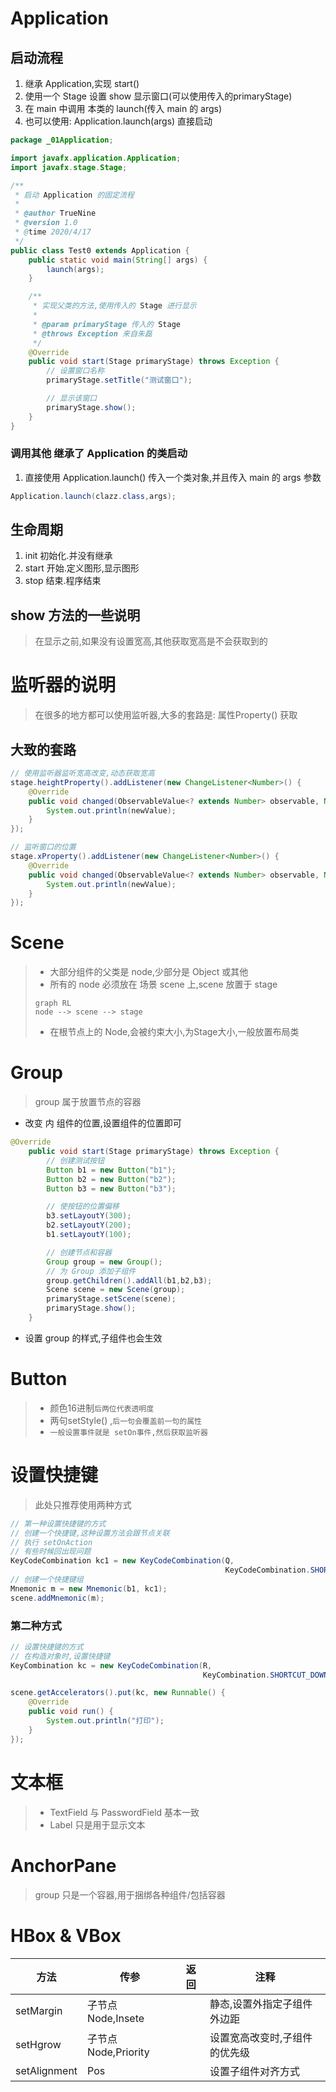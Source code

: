 # Application

## 启动流程

1.  继承 Application,实现 start()
2.  使用一个 Stage 设置 show 显示窗口(可以使用传入的primaryStage)
3.  在 main 中调用 本类的 launch(传入 main 的 args)
4.  也可以使用: Application.launch(args) 直接启动

```java
package _01Application;

import javafx.application.Application;
import javafx.stage.Stage;

/**
 * 启动 Application 的固定流程
 *
 * @author TrueNine
 * @version 1.0
 * @time 2020/4/17
 */
public class Test0 extends Application {
    public static void main(String[] args) {
        launch(args);
    }

    /**
     * 实现父类的方法,使用传入的 Stage 进行显示
     *
     * @param primaryStage 传入的 Stage
     * @throws Exception 来自朱磊
     */
    @Override
    public void start(Stage primaryStage) throws Exception {
        // 设置窗口名称
        primaryStage.setTitle("测试窗口");

        // 显示该窗口
        primaryStage.show();
    }
}

```

### 调用其他 继承了 Application 的类启动

1.  直接使用 Application.launch() 传入一个类对象,并且传入 main 的 args 参数

```java
Application.launch(clazz.class,args);
```



## 生命周期

1.  init 初始化.并没有继承
2.  start 开始.定义图形,显示图形
3.  stop 结束.程序结束

## show 方法的一些说明

>   在显示之前,如果没有设置宽高,其他获取宽高是不会获取到的

# 监听器的说明

>   在很多的地方都可以使用监听器,大多的套路是: 属性Property() 获取

## 大致的套路

```java
// 使用监听器监听宽高改变,动态获取宽高
stage.heightProperty().addListener(new ChangeListener<Number>() {
    @Override
    public void changed(ObservableValue<? extends Number> observable, Number oldValue, Number newValue) {
        System.out.println(newValue);
    }
});

// 监听窗口的位置
stage.xProperty().addListener(new ChangeListener<Number>() {
    @Override
    public void changed(ObservableValue<? extends Number> observable, Number oldValue, Number newValue) {
        System.out.println(newValue);
    }
});
```

# Scene

>   *   大部分组件的父类是 node,少部分是 Object 或其他
>   *   所有的 node 必须放在 场景 scene 上,scene 放置于 stage
>
>   ```mermaid
>   graph RL
>   node --> scene --> stage
>   ```
>
>   *   在根节点上的 Node,会被约束大小,为Stage大小,一般放置布局类

# Group

>   group 属于放置节点的容器

*   改变 内 组件的位置,设置组件的位置即可

```java
@Override
    public void start(Stage primaryStage) throws Exception {
        // 创建测试按钮
        Button b1 = new Button("b1");
        Button b2 = new Button("b2");
        Button b3 = new Button("b3");

        // 使按钮的位置偏移
        b3.setLayoutY(300);
        b2.setLayoutY(200);
        b1.setLayoutY(100);

        // 创建节点和容器
        Group group = new Group();
        // 为 Group 添加子组件
        group.getChildren().addAll(b1,b2,b3);
        Scene scene = new Scene(group);
        primaryStage.setScene(scene);
        primaryStage.show();
    }
```

*   设置 group 的样式,子组件也会生效

# Button

>   *   颜色16进制```后两位代表透明度```
>   *   两句setStyle() ,```后一句会覆盖前一句的属性```
>   *   ```一般设置事件就是 setOn事件,然后获取监听器```

# 设置快捷键

>   此处只推荐使用两种方式

```java
// 第一种设置快捷键的方式
// 创建一个快捷键,这种设置方法会跟节点关联
// 执行 setOnAction
// 有些时候回出现问题
KeyCodeCombination kc1 = new KeyCodeCombination(Q,
                                                KeyCodeCombination.SHORTCUT_DOWN);
// 创建一个快捷键组
Mnemonic m = new Mnemonic(b1, kc1);
scene.addMnemonic(m);
```

### 第二种方式

```java
// 设置快捷键的方式
// 在构造对象时,设置快捷键
KeyCombination kc = new KeyCodeCombination(R,
                                           KeyCombination.SHORTCUT_DOWN);

scene.getAccelerators().put(kc, new Runnable() {
    @Override
    public void run() {
        System.out.println("打印");
    }
});
```

# 文本框

>   *   TextField 与 PasswordField 基本一致
>   *   Label 只是用于显示文本

# AnchorPane

>   group 只是一个容器,用于捆绑各种组件/包括容器

# 	HBox & VBox

| 方法         | 传参                | 返回 | 注释                          |
| ------------ | ------------------- | ---- | ----------------------------- |
| setMargin    | 子节点Node,Insete   |      | 静态,设置外指定子组件外边距   |
| setHgrow     | 子节点Node,Priority |      | 设置宽高改变时,子组件的优先级 |
| setAlignment | Pos                 |      | 设置子组件对齐方式            |
